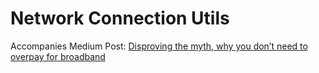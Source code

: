 # Network Connection Utils

Accompanies Medium Post: [Disproving the myth, why you don’t need to overpay for broadband](https://medium.com/@FreddieLindsey/disproving-the-myth-why-you-dont-need-to-overpay-for-broadband-98157d79b074)
